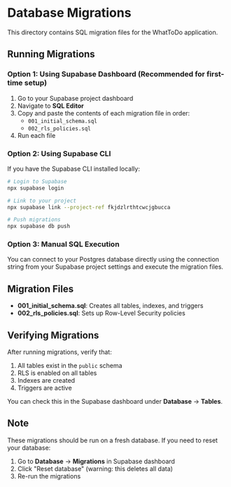 # Database Migrations

This directory contains SQL migration files for the WhatToDo application.

## Running Migrations

### Option 1: Using Supabase Dashboard (Recommended for first-time setup)

1. Go to your Supabase project dashboard
2. Navigate to **SQL Editor**
3. Copy and paste the contents of each migration file in order:
   - `001_initial_schema.sql`
   - `002_rls_policies.sql`
4. Run each file

### Option 2: Using Supabase CLI

If you have the Supabase CLI installed locally:

```bash
# Login to Supabase
npx supabase login

# Link to your project
npx supabase link --project-ref fkjdzlrthtcwcjgbucca

# Push migrations
npx supabase db push
```

### Option 3: Manual SQL Execution

You can connect to your Postgres database directly using the connection string from your Supabase project settings and execute the migration files.

## Migration Files

- **001_initial_schema.sql**: Creates all tables, indexes, and triggers
- **002_rls_policies.sql**: Sets up Row-Level Security policies

## Verifying Migrations

After running migrations, verify that:

1. All tables exist in the `public` schema
2. RLS is enabled on all tables
3. Indexes are created
4. Triggers are active

You can check this in the Supabase dashboard under **Database** → **Tables**.

## Note

These migrations should be run on a fresh database. If you need to reset your database:

1. Go to **Database** → **Migrations** in Supabase dashboard
2. Click "Reset database" (warning: this deletes all data)
3. Re-run the migrations

